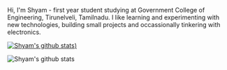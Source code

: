 Hi, I'm Shyam - first year student studying at Government College of Engineering, Tirunelveli, Tamilnadu. I like learning and experimenting with new technologies, building small projects and occassionally tinkering with electronics.


[![Shyam's github stats](https://github-readme-stats.vercel.app/api?username=ShyamPraveenSingh&hide=["issues","prs"]))](https://github.com/ShyamPraveenSingh/github-readme-stats)

![Shyam's github stats](https://github-readme-stats.vercel.app/api?username=ShyamPraveenSingh&hide=["contribs","prs"])
